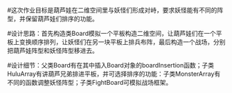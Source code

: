 #这次作业目标是葫芦娃在二维空间里与妖怪们形成对峙，要求妖怪能有不同的阵型，并保留葫芦娃们排序的功能。

#设计思路：首先构造类Board模拟一个平板构造二维空间，让葫芦娃们在一个平板上变换顺序排列，让妖怪们在另一块平板上排兵布阵，最后构造一个战场，分别把葫芦娃阵型和妖怪阵型移进去。

#设计细节：父类Board有在其中插入Board对象的boardInsertion函数；子类HuluArray有讲葫芦兄弟排进平板，并可选择排序的功能：子类MonsterArray有不同的函数调整妖怪阵型；子类FightBoard可模拟战场框架。
